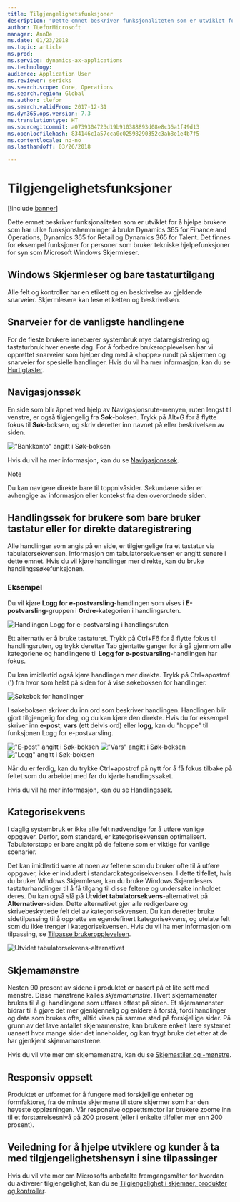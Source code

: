 ```yaml
---
title: Tilgjengelighetsfunksjoner
description: "Dette emnet beskriver funksjonaliteten som er utviklet for å hjelpe brukere som har ulike funksjonshemminger å bruke Dynamics 365 for Finance and Operations, Dynamics 365 for Retail og Dynamics 365 for Talent."
author: TLeforMicrosoft
manager: AnnBe
ms.date: 01/23/2018
ms.topic: article
ms.prod: 
ms.service: dynamics-ax-applications
ms.technology: 
audience: Application User
ms.reviewer: sericks
ms.search.scope: Core, Operations
ms.search.region: Global
ms.author: tlefor
ms.search.validFrom: 2017-12-31
ms.dyn365.ops.version: 7.3
ms.translationtype: HT
ms.sourcegitcommit: a0739304723d19b910388893d08e8c36a1f49d13
ms.openlocfilehash: 834146c1a57cca0c02598290352c3ab8e1e4b7f5
ms.contentlocale: nb-no
ms.lasthandoff: 03/26/2018

---
```


# <a name="accessibility-features"></a>Tilgjengelighetsfunksjoner

[!include [banner](../includes/banner.md)]

Dette emnet beskriver funksjonaliteten som er utviklet for å hjelpe brukere som har ulike funksjonshemminger å bruke Dynamics 365 for Finance and Operations, Dynamics 365 for Retail og Dynamics 365 for Talent. Det finnes for eksempel funksjoner for personer som bruker tekniske hjelpefunksjoner for syn som Microsoft Windows Skjermleser.

## <a name="windows-narrator-and-keyboard-only-access"></a>Windows Skjermleser og bare tastaturtilgang

Alle felt og kontroller har en etikett og en beskrivelse av gjeldende snarveier. Skjermlesere kan lese etiketten og beskrivelsen.

## <a name="shortcuts-for-the-most-frequently-performed-actions"></a>Snarveier for de vanligste handlingene

For de fleste brukere innebærer systembruk mye dataregistrering og tastaturbruk hver eneste dag. For å forbedre brukeropplevelsen har vi opprettet snarveier som hjelper deg med å «hoppe» rundt på skjermen og snarveier for spesielle handlinger. Hvis du vil ha mer informasjon, kan du se [Hurtigtaster](shortcut-keys.md).

## <a name="navigation-search"></a>Navigasjonssøk

En side som blir åpnet ved hjelp av Navigasjonsrute-menyen, ruten lengst til venstre, er også tilgjengelig fra **Søk**-boksen. Trykk på Alt+G for å flytte fokus til **Søk**-boksen, og skriv deretter inn navnet på eller beskrivelsen av siden.

!["Bankkonto" angitt i Søk-boksen](media/6d08b0be32808221023e2aa92d69fd70.png)

Hvis du vil ha mer informasjon, kan du se [Navigasjonssøk](navigation-search.md).

> [!NOTE]
> Du kan navigere direkte bare til toppnivåsider. Sekundære sider er avhengige av informasjon eller kontekst fra den overordnede siden.

## <a name="action-search-for-keyboard-only-users-or-for-heads-down-data-entry"></a>Handlingssøk for brukere som bare bruker tastatur eller for direkte dataregistrering

Alle handlinger som angis på en side, er tilgjengelige fra et tastatur via tabulatorsekvensen. Informasjon om tabulatorsekvensen er angitt senere i dette emnet. Hvis du vil kjøre handlinger mer direkte, kan du bruke handlingssøkefunksjonen.

### <a name="example"></a>Eksempel

Du vil kjøre **Logg for e-postvarsling**-handlingen som vises i **E-postvarsling**-gruppen i **Ordre**-kategorien i handlingsruten.

![Handlingen Logg for e-postvarsling i handlingsruten](media/f0d78399e7fafcd85ded1cd1e3d34f3c.jpg)

Ett alternativ er å bruke tastaturet. Trykk på Ctrl+F6 for å flytte fokus til handlingsruten, og trykk deretter Tab gjentatte ganger for å gå gjennom alle kategoriene og handlingene til **Logg for e-postvarsling**-handlingen har fokus.

Du kan imidlertid også kjøre handlingen mer direkte. Trykk på Ctrl+apostrof (') fra hvor som helst på siden for å vise søkeboksen for handlinger.

![Søkebok for handlinger](media/80f7e8c5ac412fdf2c8a12f7728f135a.jpg)

I søkeboksen skriver du inn ord som beskriver handlingen. Handlingen blir gjort tilgjengelig for deg, og du kan kjøre den direkte. Hvis du for eksempel skriver inn **e-post**, **vars** (ett delvis ord) eller **logg**, kan du "hoppe" til funksjonen Logg for e-postvarsling.

!["E-post" angitt i Søk-boksen](media/image4.png) !["Vars" angitt i Søk-boksen](media/image5.png) !["Logg" angitt i Søk-boksen](media/image6.png)

Når du er ferdig, kan du trykke Ctrl+apostrof på nytt for å få fokus tilbake på feltet som du arbeidet med før du kjørte handlingssøket.

Hvis du vil ha mer informasjon, kan du se [Handlingssøk](action-search.md).

## <a name="tab-sequence"></a>Kategorisekvens

I daglig systembruk er ikke alle felt nødvendige for å utføre vanlige oppgaver. Derfor, som standard, er kategorisekvensen optimalisert. Tabulatorstopp er bare angitt på de feltene som er viktige for vanlige scenarier.

Det kan imidlertid være at noen av feltene som du bruker ofte til å utføre oppgaver, ikke er inkludert i standardkategorisekvensen. I dette tilfellet, hvis du bruker Windows Skjermleser, kan du bruke Windows Skjermlesers tastaturhandlinger til å få tilgang til disse feltene og undersøke innholdet deres. Du kan også slå på **Utvidet tabulatorsekvens**-alternativet på **Alternativer**-siden. Dette alternativet gjør alle redigerbare og skrivebeskyttede felt del av kategorisekvensen. Du kan deretter bruke sidetilpassing til å opprette en egendefinert kategorisekvens, og utelate felt som du ikke trenger i kategorisekvensen. Hvis du vil ha mer informasjon om tilpassing, se [Tilpasse brukeropplevelsen](personalize-user-experience.md).

![Utvidet tabulatorsekvens-alternativet](media/8c0f12bbb3f26032997ef0ba95d89b6a.png)

## <a name="form-patterns"></a>Skjemamønstre

Nesten 90 prosent av sidene i produktet er basert på et lite sett med mønstre. Disse mønstrene kalles *skjemamønstre*. Hvert skjemamønster brukes til å gi handlingene som utføres oftest på siden. Et skjemamønster bidrar til å gjøre det mer gjenkjennelig og enklere å forstå, fordi handlinger og data som brukes ofte, alltid vises på samme sted på forskjellige sider. På grunn av det lave antallet skjemamønstre, kan brukere enkelt lære systemet uansett hvor mange sider det inneholder, og kan trygt bruke det etter at de har gjenkjent skjemamønstrene.

Hvis du vil vite mer om skjemamønstre, kan du se [Skjemastiler og -mønstre](../../dev-itpro/user-interface/form-styles-patterns.md).

## <a name="responsive-layout"></a>Responsiv oppsett

Produktet er utformet for å fungere med forskjellige enheter og formfaktorer, fra de minste skjermene til store skjermer som har den høyeste oppløsningen. Vår responsive oppsettsmotor lar brukere zoome inn til et forstørrelsesnivå på 200 prosent (eller i enkelte tilfeller mer enn 200 prosent).

## <a name="guidance-to-help-developers-and-customers-incorporate-accessible-thinking-in-their-customizations"></a>Veiledning for å hjelpe utviklere og kunder å ta med tilgjengelighetshensyn i sine tilpassinger

Hvis du vil vite mer om Microsofts anbefalte fremgangsmåter for hvordan du aktiverer tilgjengelighet, kan du se [Tilgjengelighet i skjemaer, produkter og kontroller](../../dev-itpro/user-interface/enable-accessibility.md).

